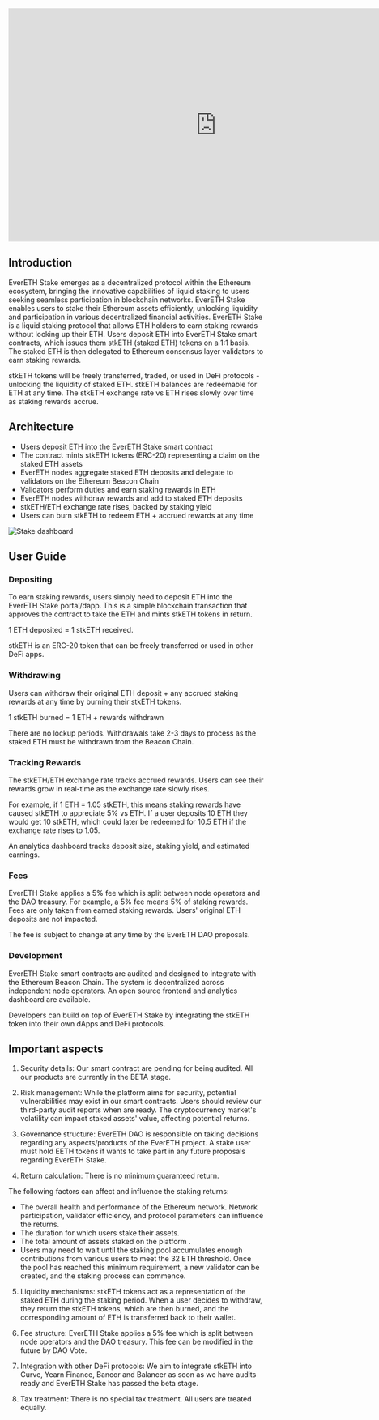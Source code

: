 <iframe width="820" height="461" src="https://www.youtube.com/embed/MSs3Fe71nUs?si=_X1vcFkUc27LVTsM" title="YouTube video player" frameborder="0" allow="accelerometer; autoplay; clipboard-write; encrypted-media; gyroscope; picture-in-picture; web-share" allowfullscreen></iframe>


## Introduction

EverETH Stake emerges as a decentralized protocol within the Ethereum ecosystem, bringing the innovative capabilities of liquid staking to users seeking seamless participation in blockchain networks. EverETH Stake enables users to stake their Ethereum assets efficiently, unlocking liquidity and participation in various decentralized financial activities.
EverETH Stake is a liquid staking protocol that allows ETH holders to earn staking rewards without locking up their ETH. Users deposit ETH into EverETH Stake smart contracts, which issues them stkETH (staked ETH) tokens on a 1:1 basis. The staked ETH is then delegated to Ethereum consensus layer validators to earn staking rewards.

stkETH tokens will be freely transferred, traded, or used in DeFi protocols - unlocking the liquidity of staked ETH. stkETH balances are redeemable for ETH at any time. The stkETH exchange rate vs ETH rises slowly over time as staking rewards accrue. 

## Architecture

- Users deposit ETH into the EverETH Stake smart contract  
- The contract mints stkETH tokens (ERC-20) representing a claim on the staked ETH assets
- EverETH nodes aggregate staked ETH deposits and delegate to validators on the Ethereum Beacon Chain 
- Validators perform duties and earn staking rewards in ETH
- EverETH nodes withdraw rewards and add to staked ETH deposits 
- stkETH/ETH exchange rate rises, backed by staking yield
- Users can burn stkETH to redeem ETH + accrued rewards at any time

![Stake dashboard](/assets/stake.png)

## User Guide

### Depositing 

To earn staking rewards, users simply need to deposit ETH into the EverETH Stake portal/dapp. This is a simple blockchain transaction that approves the contract to take the ETH and mints stkETH tokens in return.

1 ETH deposited = 1 stkETH received. 

stkETH is an ERC-20 token that can be freely transferred or used in other DeFi apps.

### Withdrawing

Users can withdraw their original ETH deposit + any accrued staking rewards at any time by burning their stkETH tokens. 

1 stkETH burned = 1 ETH + rewards withdrawn

There are no lockup periods. Withdrawals take 2-3 days to process as the staked ETH must be withdrawn from the Beacon Chain. 

### Tracking Rewards 

The stkETH/ETH exchange rate tracks accrued rewards. Users can see their rewards grow in real-time as the exchange rate slowly rises. 

For example, if 1 ETH = 1.05 stkETH, this means staking rewards have caused stkETH to appreciate 5% vs ETH. If a user deposits 10 ETH they would get 10 stkETH, which could later be redeemed for 10.5 ETH if the exchange rate rises to 1.05.

An analytics dashboard tracks deposit size, staking yield, and estimated earnings.

### Fees

EverETH Stake applies a 5% fee which is split between node operators and the DAO treasury. For example, a 5% fee means 5% of staking rewards. Fees are only taken from earned staking rewards. Users' original ETH deposits are not impacted. 

The fee is subject to change at any time by the EverETH DAO proposals.


### Development

EverETH Stake smart contracts are audited and designed to integrate with the Ethereum Beacon Chain. The system is decentralized across independent node operators. An open source frontend and analytics dashboard are available. 

Developers can build on top of EverETH Stake by integrating the stkETH token into their own dApps and DeFi protocols.

## Important aspects

1. Security details: Our smart contract are pending for being audited. All our products are currently in the BETA stage.

2. Risk management: While the platform aims for security, potential vulnerabilities may exist in our smart contracts. Users should review our third-party audit reports when are ready. The cryptocurrency market's volatility can impact staked assets' value, affecting potential returns.

3. Governance structure: EverETH DAO is responsible on taking decisions regarding any aspects/products of the EverETH project. A stake user must hold EETH tokens if wants to take part in any future proposals regarding EverETH Stake.

4. Return calculation: There is no minimum guaranteed return.

The following factors can affect and influence the staking returns:
- The overall health and performance of the Ethereum network. Network participation, validator efficiency, and protocol parameters can influence the returns.
- The duration for which users stake their assets.
- The total amount of assets staked on the platform .
- Users may need to wait until the staking pool accumulates enough contributions from various users to meet the 32 ETH threshold. Once the pool has reached this minimum requirement, a new validator can be created, and the staking process can commence.

5. Liquidity mechanisms: stkETH tokens act as a representation of the staked ETH during the staking period. When a user decides to withdraw, they return the stkETH tokens, which are then burned, and the corresponding amount of ETH is transferred back to their wallet.

6. Fee structure: EverETH Stake applies a 5% fee which is split between node operators and the DAO treasury. This fee can be modified in the future by DAO Vote.

7. Integration with other DeFi protocols: We aim to integrate stkETH into Curve, Yearn Finance, Bancor and Balancer as soon as we have audits ready and EverETH Stake has passed the beta stage.

8. Tax treatment: There is no special tax treatment. All users are treated equally.

